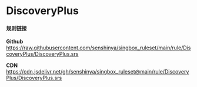 # DiscoveryPlus

#### 规则链接

**Github**
https://raw.githubusercontent.com/senshinya/singbox_ruleset/main/rule/DiscoveryPlus/DiscoveryPlus.srs

**CDN**
https://cdn.jsdelivr.net/gh/senshinya/singbox_ruleset@main/rule/DiscoveryPlus/DiscoveryPlus.srs